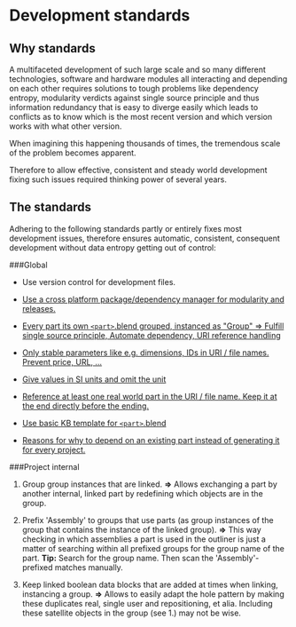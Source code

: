 Development standards
===

Why standards
---
A multifaceted development of such large scale and so many different technologies, software and hardware modules all interacting and depending on each other requires solutions to tough problems like dependency entropy, modularity verdicts against single source principle and thus information redundancy that is easy to diverge easily which leads to conflicts as to know which is the most recent version and which version works with what other version.

When imagining this happening thousands of times, the tremendous scale of the problem becomes apparent.

Therefore to allow effective, consistent and steady world development fixing such issues required thinking power of several years.



The standards
---

Adhering to the following standards partly or entirely fixes most development issues, therefore ensures automatic, consistent, consequent development without data entropy getting out of control:


###Global

* Use version control for development files.

* [Use a cross platform package/dependency manager for modularity and releases.](http://wiki.opensourceecology.de/0install)

* [Every part its own `<part>`.blend grouped, instanced as "Group" => Fulfill single source principle, Automate dependency, URI reference handling](https://github.com/faerietree/multimachine_lightspeed_precise/issues/1)

* [Only stable parameters like e.g. dimensions, IDs in URI / file names. Prevent price, URL, ...](https://github.com/faerietree/gears_maedler/issues/1)

* [Give values in SI units and omit the unit](https://github.com/faerietree/universal_prototyping_kit/issues/4)

* [Reference at least one real world part in the URI / file name. Keep it at the end directly before the ending.](https://github.com/faerietree/universal_prototyping_kit/issues/5)

* [Use basic KB template for `<part>`.blend](https://github.com/faerietree/universal_prototyping_kit/issues/6)

* [Reasons for why to depend on an existing part instead of generating it for every project.](https://github.com/worlddevelopment/worlddevelopment/issues/3)


###Project internal
1. Group group instances that are linked.
**=>** Allows exchanging a part by another internal, linked part by redefining which objects are in the group.

1. Prefix 'Assembly' to groups that use parts (as group instances of the group that contains the instance of the linked group).
**=>** This way checking in which assemblies a part is used in the outliner is just a matter of searching within all prefixed groups for the group name of the part.
**Tip:** Search for the group name. Then scan the 'Assembly'-prefixed matches manually.

1. Keep linked boolean data blocks that are added at times when linking, instancing a group.
**=>** Allows to easily adapt the hole pattern by making these duplicates real, single user and repositioning, et alia. Including these satellite objects in the group (see 1.) may not be wise.



